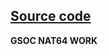 ## [**Source code**](https://github.com/NetBSD/src/commit/d6dcfcfe40b7fa9f0acb566e23fd52b1482cfa24)
**GSOC NAT64 WORK**
